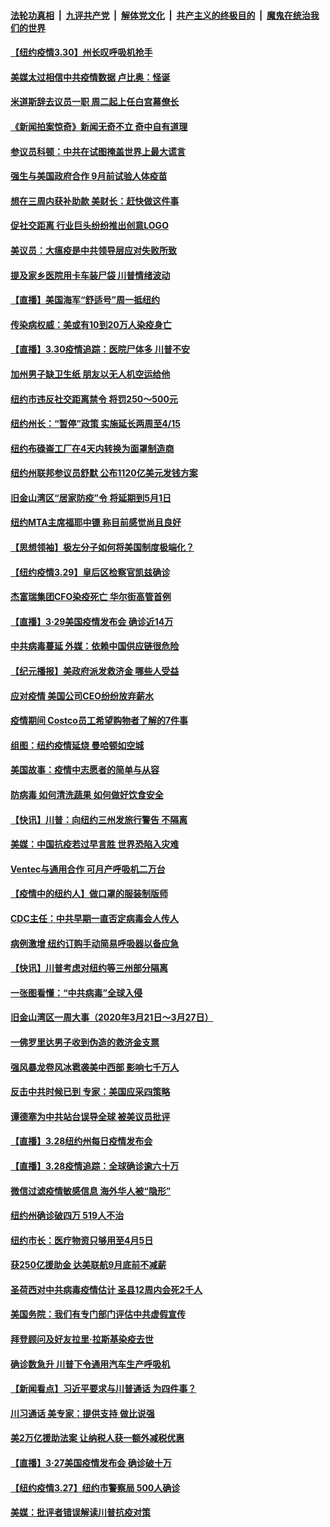 ####  [法轮功真相](../../../../basic/blob/master/README.md?t=03310601) &nbsp;|&nbsp; [九评共产党](../../../../9ping.md/blob/master/README.md?t=03310601) &nbsp;|&nbsp; [解体党文化](../../../../jtdwh.md/blob/master/README.md?t=03310601)  &nbsp;|&nbsp; [共产主义的终极目的](../../../../gczydzjmd.md/blob/master/README.md?t=03310601) &nbsp;|&nbsp; [魔鬼在统治我们的世界](../../../../mgztzwmdsj.md/blob/master/README.md?t=03310601) 

#### [【纽约疫情3.30】州长叹呼吸机抢手](../pages/nsc412/n11988256.md?t=03310601) 

#### [美媒太过相信中共疫情数据 卢比奥：怪诞](../pages/nsc412/n11988821.md?t=03310601) 

#### [米道斯辞去议员一职 周二起上任白宫幕僚长](../pages/nsc412/n11989409.md?t=03310601) 

#### [《新闻拍案惊奇》新闻无奇不立 奇中自有道理](../pages/nsc412/n11989310.md?t=03310601) 

#### [参议员科顿：中共在试图掩盖世界上最大谎言](../pages/nsc412/n11989131.md?t=03310601) 

#### [强生与美国政府合作 9月前试验人体疫苗](../pages/nsc412/n11989210.md?t=03310601) 

#### [想在三周内获补助款 美财长：赶快做这件事](../pages/nsc412/n11989143.md?t=03310601) 

#### [促社交距离 行业巨头纷纷推出创意LOGO](../pages/nsc412/n11988958.md?t=03310601) 

#### [美议员：大瘟疫是中共领导层应对失败所致](../pages/nsc412/n11987174.md?t=03310601) 

#### [提及家乡医院用卡车装尸袋 川普情绪波动](../pages/nsc412/n11988913.md?t=03310601) 

#### [【直播】美国海军“舒适号”周一抵纽约](../pages/nsc412/n11988771.md?t=03310601) 

#### [传染病权威：美或有10到20万人染疫身亡](../pages/nsc412/n11986277.md?t=03310601) 

#### [【直播】3.30疫情追踪：医院尸体多 川普不安](../pages/nsc412/n11988381.md?t=03310601) 

#### [加州男子缺卫生纸 朋友以无人机空运给他](../pages/nsc412/n11988168.md?t=03310601) 

#### [纽约市违反社交距离禁令 将罚250～500元](../pages/nsc412/n11987435.md?t=03310601) 

#### [纽约州长：“暂停”政策  实施延长两周至4/15](../pages/nsc412/n11987457.md?t=03310601) 

#### [纽约布碌崙工厂在4天内转换为面罩制造商](../pages/nsc412/n11987465.md?t=03310601) 

#### [纽约州联邦参议员舒默  公布1120亿美元发钱方案](../pages/nsc412/n11987514.md?t=03310601) 

#### [旧金山湾区“居家防疫”令 将延期到5月1日](../pages/nsc412/n11987593.md?t=03310601) 

#### [纽约MTA主席福耶中镖 称目前感觉尚且良好](../pages/nsc412/n11987473.md?t=03310601) 

#### [【思想领袖】极左分子如何将美国制度极端化？](../pages/nsc412/n11698317.md?t=03310601) 

#### [【纽约疫情3.29】皇后区检察官凯兹确诊](../pages/nsc412/n11985412.md?t=03310601) 

#### [杰富瑞集团CFO染疫死亡 华尔街高管首例](../pages/nsc412/n11986712.md?t=03310601) 

#### [【直播】3·29美国疫情发布会 确诊近14万](../pages/nsc412/n11986241.md?t=03310601) 

#### [中共病毒蔓延 外媒：依赖中国供应链很危险](../pages/nsc412/n11984622.md?t=03310601) 

#### [【纪元播报】美政府派发救济金 哪些人受益](../pages/nsc412/n11986382.md?t=03310601) 

#### [应对疫情 美国公司CEO纷纷放弃薪水](../pages/nsc412/n11985616.md?t=03310601) 

#### [疫情期间 Costco员工希望购物者了解的7件事](../pages/nsc412/n11977820.md?t=03310601) 

#### [组图：纽约疫情延烧 曼哈顿如空城](../pages/nsc412/n11985336.md?t=03310601) 

#### [美国故事：疫情中志愿者的简单与从容](../pages/nsc412/n11984935.md?t=03310601) 

#### [防病毒 如何清洗蔬果 如何做好饮食安全](../pages/nsc412/n11982340.md?t=03310601) 

#### [【快讯】川普：向纽约三州发旅行警告 不隔离](../pages/nsc412/n11984670.md?t=03310601) 

#### [美媒：中国抗疫若过早言胜 世界恐陷入灾难](../pages/nsc412/n11984592.md?t=03310601) 

#### [Ventec与通用合作 可月产呼吸机二万台](../pages/nsc412/n11984351.md?t=03310601) 

#### [【疫情中的纽约人】做口罩的服装制版师](../pages/nsc412/n11982490.md?t=03310601) 

#### [CDC主任：中共早期一直否定病毒会人传人](../pages/nsc412/n11983869.md?t=03310601) 

#### [病例激增 纽约订购手动简易呼吸器以备应急](../pages/nsc412/n11984218.md?t=03310601) 

#### [【快讯】川普考虑对纽约等三州部分隔离](../pages/nsc412/n11983970.md?t=03310601) 

#### [一张图看懂：“中共病毒”全球入侵](../pages/nsc412/n11984023.md?t=03310601) 

#### [旧金山湾区一周大事（2020年3月21日～3月27日）](../pages/nsc412/n11984054.md?t=03310601) 

#### [一佛罗里达男子收到伪造的救济金支票](../pages/nsc412/n11983957.md?t=03310601) 

#### [强风暴龙卷风冰雹袭美中西部 影响七千万人](../pages/nsc412/n11983650.md?t=03310601) 

#### [反击中共时候已到 专家：美国应采四策略](../pages/nsc412/n11983904.md?t=03310601) 

#### [谭德塞为中共站台误导全球 被美议员批评](../pages/nsc412/n11983836.md?t=03310601) 

#### [【直播】3.28纽约州每日疫情发布会](../pages/nsc412/n11983513.md?t=03310601) 

#### [【直播】3.28疫情追踪：全球确诊逾六十万](../pages/nsc412/n11983408.md?t=03310601) 

#### [微信过滤疫情敏感信息 海外华人被“隐形”](../pages/nsc412/n11981644.md?t=03310601) 

#### [纽约州确诊破四万 519人不治](../pages/nsc412/n11982747.md?t=03310601) 

#### [纽约市长：医疗物资只够用至4月5日](../pages/nsc412/n11982742.md?t=03310601) 

#### [获250亿援助金 达美联航9月底前不减薪](../pages/nsc412/n11982805.md?t=03310601) 

#### [圣荷西对中共病毒疫情估计      圣县12周内会死2千人](../pages/nsc412/n11982828.md?t=03310601) 

#### [美国务院：我们有专门部门评估中共虚假宣传](../pages/nsc412/n11982121.md?t=03310601) 

#### [拜登顾问及好友拉里·拉斯基染疫去世](../pages/nsc412/n11982173.md?t=03310601) 

#### [确诊数急升 川普下令通用汽车生产呼吸机](../pages/nsc412/n11982099.md?t=03310601) 

#### [【新闻看点】习近平要求与川普通话 为四件事？](../pages/nsc412/n11981545.md?t=03310601) 

#### [川习通话 美专家：提供支持 做比说强](../pages/nsc412/n11981483.md?t=03310601) 

#### [美2万亿援助法案 让纳税人获一额外减税优惠](../pages/nsc412/n11981785.md?t=03310601) 

#### [【直播】3·27美国疫情发布会 确诊破十万](../pages/nsc412/n11981569.md?t=03310601) 

#### [【纽约疫情3.27】纽约市警察局 500人确诊](../pages/nsc412/n11980298.md?t=03310601) 

#### [美媒：批评者错误解读川普抗疫对策](../pages/nsc412/n11981252.md?t=03310601) 

